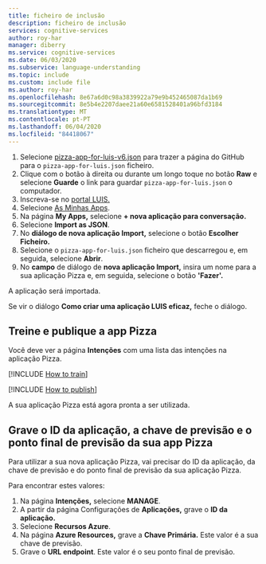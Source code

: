 ```yaml
---
title: ficheiro de inclusão
description: ficheiro de inclusão
services: cognitive-services
author: roy-har
manager: diberry
ms.service: cognitive-services
ms.date: 06/03/2020
ms.subservice: language-understanding
ms.topic: include
ms.custom: include file
ms.author: roy-har
ms.openlocfilehash: 8e67a6d0c98a3839922a79e9b452465087da1b69
ms.sourcegitcommit: 8e5b4e2207daee21a60e6581528401a96bfd3184
ms.translationtype: MT
ms.contentlocale: pt-PT
ms.lasthandoff: 06/04/2020
ms.locfileid: "84418067"
---
```

1. Selecione [pizza-app-for-luis-v6.json](https://github.com/Azure-Samples/cognitive-services-sample-data-files/blob/master/luis/apps/pizza-app-for-luis-v6.json) para trazer a página do GitHub para o `pizza-app-for-luis.json` ficheiro.
1. Clique com o botão à direita ou durante um longo toque no botão **Raw** e selecione **Guarde** o link para guardar `pizza-app-for-luis.json` o computador.
1. Inscreva-se no [portal LUIS.](https://www.luis.ai)
1. Selecione [As Minhas Apps](https://www.luis.ai/applications).
1. Na página **My Apps,** selecione **+ nova aplicação para conversação.**
1. Selecione **Import as JSON**.
1. No **diálogo de nova aplicação Import,** selecione o botão **Escolher Ficheiro.**
1. Selecione o `pizza-app-for-luis.json` ficheiro que descarregou e, em seguida, selecione **Abrir**.
1. No **campo** de diálogo de **nova aplicação Import,** insira um nome para a sua aplicação Pizza e, em seguida, selecione o botão **'Fazer'.**

A aplicação será importada.

Se vir o diálogo **Como criar uma aplicação LUIS eficaz,** feche o diálogo.

## <a name="train-and-publish-the-pizza-app"></a>Treine e publique a app Pizza

Você deve ver a página **Intenções** com uma lista das intenções na aplicação Pizza.

[!INCLUDE [How to train](howto-train.md)]

[!INCLUDE [How to publish](howto-publish.md)]

A sua aplicação Pizza está agora pronta a ser utilizada.

## <a name="record-the-app-id-prediction-key-and-prediction-endpoint-of-your-pizza-app"></a>Grave o ID da aplicação, a chave de previsão e o ponto final de previsão da sua app Pizza

Para utilizar a sua nova aplicação Pizza, vai precisar do ID da aplicação, da chave de previsão e do ponto final de previsão da sua aplicação Pizza.

Para encontrar estes valores:

1. Na página **Intenções,** selecione **MANAGE**.
1. A partir da página Configurações de **Aplicações,** grave o **ID da aplicação.**
1. Selecione **Recursos Azure**.
1. Na página **Azure Resources,** grave a **Chave Primária.** Este valor é a sua chave de previsão.
1. Grave o **URL endpoint**. Este valor é o seu ponto final de previsão.
